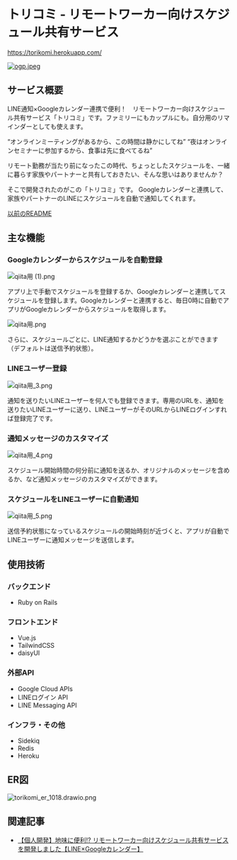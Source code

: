 # トリコミ - リモートワーカー向けスケジュール共有サービス

https://torikomi.herokuapp.com/

[![ogp.jpeg](https://qiita-image-store.s3.ap-northeast-1.amazonaws.com/0/2730434/adfcdaf2-03d1-9222-5f7c-3040e23bf76e.jpeg)](https://torikomi.herokuapp.com/)

## サービス概要

LINE通知×Googleカレンダー連携で便利！　リモートワーカー向けスケジュール共有サービス「トリコミ」です。ファミリーにもカップルにも。自分用のリマインダーとしても使えます。

“オンラインミーティングがあるから、この時間は静かにしてね”
“夜はオンラインセミナーに参加するから、食事は先に食べてるね”

リモート勤務が当たり前になったこの時代、ちょっとしたスケジュールを、一緒に暮らす家族やパートナーと共有しておきたい、そんな思いはありませんか？

そこで開発されたのがこの「トリコミ」です。
Googleカレンダーと連携して、家族やパートナーのLINEにスケジュールを自動で通知してくれます。

[以前のREADME](/old/README.md)

## 主な機能

### Googleカレンダーからスケジュールを自動登録

![qiita用 (1).png](https://qiita-image-store.s3.ap-northeast-1.amazonaws.com/0/2730434/8a69eb09-4dbb-4dc0-c912-9d4a5d2904b1.png)

アプリ上で手動でスケジュールを登録するか、Googleカレンダーと連携してスケジュールを登録します。Googleカレンダーと連携すると、毎日0時に自動でアプリがGoogleカレンダーからスケジュールを取得します。

![qiita用.png](https://qiita-image-store.s3.ap-northeast-1.amazonaws.com/0/2730434/99c6b5e1-1dee-8630-434d-3c34cafa3190.png)

さらに、スケジュールごとに、LINE通知するかどうかを選ぶことができます（デフォルトは送信予約状態）。

### LINEユーザー登録

![qiita用_3.png](https://qiita-image-store.s3.ap-northeast-1.amazonaws.com/0/2730434/11d1767b-3b88-cbd6-5395-52aeb8ec1bf7.png)


通知を送りたいLINEユーザーを何人でも登録できます。専用のURLを、通知を送りたいLINEユーザーに送り、LINEユーザーがそのURLからLINEログインすれば登録完了です。

### 通知メッセージのカスタマイズ

![qiita用_4.png](https://qiita-image-store.s3.ap-northeast-1.amazonaws.com/0/2730434/ac47c8ea-a904-7966-431e-c39b36278cb3.png)

スケジュール開始時間の何分前に通知を送るか、オリジナルのメッセージを含めるか、など通知メッセージのカスタマイズができます。

### スケジュールをLINEユーザーに自動通知

![qiita用_5.png](https://qiita-image-store.s3.ap-northeast-1.amazonaws.com/0/2730434/cceda292-229e-97ba-b3c0-363acb704d8e.png)

送信予約状態になっているスケジュールの開始時刻が近づくと、アプリが自動でLINEユーザーに通知メッセージを送信します。

## 使用技術

### バックエンド

- Ruby on Rails

### フロントエンド

- Vue.js
- TailwindCSS
- daisyUI

### 外部API

- Google Cloud APIs
- LINEログイン API
- LINE Messaging API

### インフラ・その他

- Sidekiq
- Redis
- Heroku

## ER図

![torikomi_er_1018.drawio.png](https://qiita-image-store.s3.ap-northeast-1.amazonaws.com/0/2730434/d8beac27-f60e-482f-3112-3e0d513f6633.png)

## 関連記事

- [【個人開発】地味に便利!? リモートワーカー向けスケジュール共有サービスを開発しました【LINE×Googleカレンダー】](https://qiita.com/yoiyoicho/items/21cbc56b7d7c1be92524)